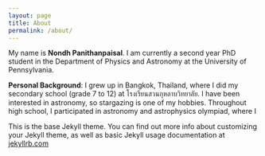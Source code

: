 ```yaml
---
layout: page
title: About
permalink: /about/
---
```


My name is **Nondh Panithanpaisal**. I am currently a second year PhD student in the Department of Physics and Astronomy at the University of Pennsylvania.    

**Personal Background**: I grew up in Bangkok, Thailand, where I did my secondary school (grade 7 to 12) at โรงเรียนสวนกุหลาบวิทยาลัย. I have been interested in astronomy, so stargazing is one of my hobbies. Throughout high school, I participated in astronomy and astrophysics olympiad, where I

This is the base Jekyll theme. You can find out more info about customizing your Jekyll theme, as well as basic Jekyll usage documentation at [jekyllrb.com](https://jekyllrb.com/)
